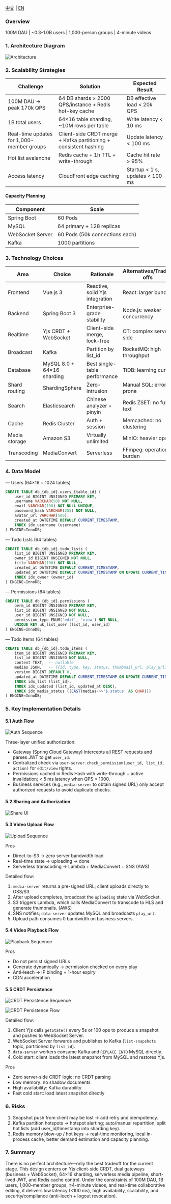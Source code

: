 [中文](README.md) | [EN](README_EN.md)

### Overview
100M DAU | ~0.3–1.0B users | 1,000-person groups | 4-minute videos

### 1. Architecture Diagram

![Architecture](imags/architecture.png)

### 2. Scalability Strategies

| Challenge | Solution | Expected Result |
| --- | --- | --- |
| 100M DAU → peak 170k QPS | 64 DB shards × 2000 QPS/instance + Redis hot-key cache | DB effective load < 20k QPS |
| 1B total users | 64×16 table sharding, ~10M rows per table | Write latency < 10 ms |
| Real-time updates for 1,000-member groups | Client-side CRDT merge + Kafka partitioning + consistent hashing | Update latency < 100 ms |
| Hot list avalanche | Redis cache + 1h TTL + write-through | Cache hit rate > 95% |
| Access latency | CloudFront edge caching | Startup < 1 s, updates < 100 ms |

#### Capacity Planning

| Component | Scale |
| --- | --- |
| Spring Boot | 60 Pods |
| MySQL | 64 primary + 128 replicas |
| WebSocket Server | 60 Pods (50k connections each) |
| Kafka | 1000 partitions |

### 3. Technology Choices

| Area | Choice | Rationale | Alternatives/Trade-offs |
| --- | --- | --- | --- |
| Frontend | Vue.js 3 | Reactive, solid Yjs integration | React: larger bundle |
| Backend | Spring Boot 3 | Enterprise-grade stability | Node.js: weaker concurrency |
| Realtime | Yjs CRDT + WebSocket | Client-side merge, lock-free | OT: complex server side |
| Broadcast | Kafka | Partition by list_id | RocketMQ: high throughput |
| Database | MySQL 8.0 + 64×16 sharding | Best single-table performance | TiDB: learning curve |
| Shard routing | ShardingSphere | Zero-intrusion | Manual SQL: error-prone |
| Search | Elasticsearch | Chinese analyzer + pinyin | Redis ZSET: no full-text |
| Cache | Redis Cluster | Auth + session | Memcached: no clustering |
| Media storage | Amazon S3 | Virtually unlimited | MinIO: heavier ops |
| Transcoding | MediaConvert | Serverless | FFmpeg: operational burden |

### 4. Data Model

— Users (64×16 = 1024 tables)
```sql
CREATE TABLE db_{db_id}.users_{table_id} (
    user_id BIGINT UNSIGNED PRIMARY KEY,
    username VARCHAR(50) NOT NULL,
    email VARCHAR(100) NOT NULL UNIQUE,
    password_hash VARCHAR(255) NOT NULL,
    avatar_url VARCHAR(500),
    created_at DATETIME DEFAULT CURRENT_TIMESTAMP,
    INDEX idx_username (username)
) ENGINE=InnoDB;
```

— Todo Lists (64 tables)
```sql
CREATE TABLE db_{db_id}.todo_lists (
    list_id BIGINT UNSIGNED PRIMARY KEY,
    owner_id BIGINT UNSIGNED NOT NULL,
    title VARCHAR(100) NOT NULL,
    created_at DATETIME DEFAULT CURRENT_TIMESTAMP,
    updated_at DATETIME DEFAULT CURRENT_TIMESTAMP ON UPDATE CURRENT_TIMESTAMP,
    INDEX idx_owner (owner_id)
) ENGINE=InnoDB;
```

— Permissions (64 tables)
```sql
CREATE TABLE db_{db_id}.permissions (
    perm_id BIGINT UNSIGNED PRIMARY KEY,
    list_id BIGINT UNSIGNED NOT NULL,
    user_id BIGINT UNSIGNED NOT NULL,
    permission_type ENUM('edit', 'view') NOT NULL,
    UNIQUE KEY uk_list_user (list_id, user_id)
) ENGINE=InnoDB;
```

— Todo Items (64 tables)
```sql
CREATE TABLE db_{db_id}.todo_items (
    item_id BIGINT UNSIGNED PRIMARY KEY,
    list_id BIGINT UNSIGNED NOT NULL,
    content TEXT,  -- nullable
    medias JSON,   -- [{id, type, key, status, thumbnail_url, play_url}]
    version BIGINT DEFAULT 0,
    updated_at DATETIME DEFAULT CURRENT_TIMESTAMP ON UPDATE CURRENT_TIMESTAMP,
    INDEX idx_list (list_id),
    INDEX idx_updated (list_id, updated_at DESC),
    INDEX idx_media_status ((CAST(medias->>'$.status' AS CHAR)))
) ENGINE=InnoDB;
```

### 5. Key Implementation Details

#### 5.1 Auth Flow

![Auth Sequence](imags/check_permission.png)

Three-layer unified authorization:
- Gateway (Spring Cloud Gateway) intercepts all REST requests and parses JWT to get `user_id`.
- Centralized check via `user-server.check_permission(user_id, list_id, action)` for `edit/view` rights.
- Permissions cached in Redis Hash with write-through + active invalidation; < 5 ms latency when QPS < 1000.
- Business services (e.g., `media-server` to obtain signed URL) only accept authorized requests to avoid duplicate checks.

#### 5.2 Sharing and Authorization

![Share UI](imags/share.png)

#### 5.3 Video Upload Flow
![Upload Sequence](imags/uploadvideo.png)

Pros
- Direct-to-S3 → zero server bandwidth load
- Real-time state → uploading → done
- Serverless transcoding → Lambda + MediaConvert + SNS (AWS)

Detailed flow:
1. `media-server` returns a pre-signed URL; client uploads directly to OSS/S3.
2. After upload completes, broadcast the `uploading` state via WebSocket.
3. S3 triggers Lambda, which calls MediaConvert to transcode to HLS and generate thumbnails. (AWS)
4. SNS notifies; `data-server` updates MySQL and broadcasts `play_url`.
5. Upload path consumes 0 bandwidth on business servers.

#### 5.4 Video Playback Flow

![Playback Sequence](imags/lookvideo1.png)

Pros
- Do not persist signed URLs
- Generate dynamically → permission checked on every play
- Anti-leech → IP binding + 1-hour expiry
- CDN acceleration

#### 5.5 CRDT Persistence

![CRDT Persistence Sequence](imags/crdt-update.png)

![CRDT Persistence Flow](imags/crdt-update-flow.png)

Detailed flow:
1. Client Yjs calls `getState()` every 5s or 100 ops to produce a snapshot and pushes to WebSocket Server.
2. WebSocket Server forwards and publishes to Kafka (`list-snapshots` topic, partitioned by `list_id`).
3. `data-server` workers consume Kafka and `REPLACE INTO` MySQL directly.
4. Cold start: client loads the latest snapshot from MySQL and restores Yjs.

Pros
- Zero server-side CRDT logic: no CRDT parsing
- Low memory: no shadow documents
- High availability: Kafka durability
- Fast cold start: load latest snapshot directly

### 6. Risks

1) Snapshot push from client may be lost → add retry and idempotency.
2) Kafka partition hotspots → hotspot alerting; auto/manual repartition; split hot lists (add user_id/timestamp into sharding key).
3) Redis memory blow-up / hot keys → real-time monitoring, local in-process cache, better demand estimation and capacity planning.

### 7. Summary

There is no perfect architecture—only the best tradeoff for the current stage.
This design centers on Yjs client-side CRDT, dual gateways (business + WebSocket), 64×16 sharding, serverless media pipeline, short-lived JWT, and Redis cache control.
Under the constraints of 100M DAU, 1B users, 1,000-member groups, ≤4-minute videos, and real-time collaborative editing, it delivers low latency (<100 ms), high availability, scalability, and security/compliance (anti-leech + logout revocation).
